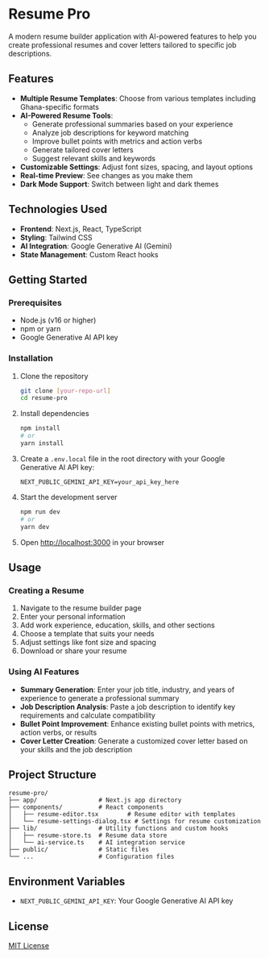 # Resume Pro

A modern resume builder application with AI-powered features to help you create professional resumes and cover letters tailored to specific job descriptions.

## Features

- **Multiple Resume Templates**: Choose from various templates including Ghana-specific formats
- **AI-Powered Resume Tools**:
  - Generate professional summaries based on your experience
  - Analyze job descriptions for keyword matching
  - Improve bullet points with metrics and action verbs
  - Generate tailored cover letters
  - Suggest relevant skills and keywords
- **Customizable Settings**: Adjust font sizes, spacing, and layout options
- **Real-time Preview**: See changes as you make them
- **Dark Mode Support**: Switch between light and dark themes

## Technologies Used

- **Frontend**: Next.js, React, TypeScript
- **Styling**: Tailwind CSS
- **AI Integration**: Google Generative AI (Gemini)
- **State Management**: Custom React hooks

## Getting Started

### Prerequisites

- Node.js (v16 or higher)
- npm or yarn
- Google Generative AI API key

### Installation

1. Clone the repository

   ```bash
   git clone [your-repo-url]
   cd resume-pro
   ```

2. Install dependencies

   ```bash
   npm install
   # or
   yarn install
   ```

3. Create a `.env.local` file in the root directory with your Google Generative AI API key:

   ```
   NEXT_PUBLIC_GEMINI_API_KEY=your_api_key_here
   ```

4. Start the development server

   ```bash
   npm run dev
   # or
   yarn dev
   ```

5. Open [http://localhost:3000](http://localhost:3000) in your browser

## Usage

### Creating a Resume

1. Navigate to the resume builder page
2. Enter your personal information
3. Add work experience, education, skills, and other sections
4. Choose a template that suits your needs
5. Adjust settings like font size and spacing
6. Download or share your resume

### Using AI Features

- **Summary Generation**: Enter your job title, industry, and years of experience to generate a professional summary
- **Job Description Analysis**: Paste a job description to identify key requirements and calculate compatibility
- **Bullet Point Improvement**: Enhance existing bullet points with metrics, action verbs, or results
- **Cover Letter Creation**: Generate a customized cover letter based on your skills and the job description

## Project Structure

```
resume-pro/
├── app/                 # Next.js app directory
├── components/          # React components
│   ├── resume-editor.tsx        # Resume editor with templates
│   └── resume-settings-dialog.tsx # Settings for resume customization
├── lib/                 # Utility functions and custom hooks
│   ├── resume-store.ts  # Resume data store
│   └── ai-service.ts    # AI integration service
├── public/              # Static files
└── ...                  # Configuration files
```

## Environment Variables

- `NEXT_PUBLIC_GEMINI_API_KEY`: Your Google Generative AI API key

## License

[MIT License](LICENSE)

